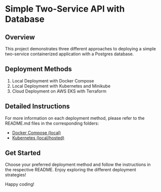# Simple Two-Service API with Database

## Overview

This project demonstrates three different approaches to deploying a simple two-service containerized application with a Postgres database.

## Deployment Methods

1. Local Deployment with Docker Compose
2. Local Deployment with Kubernetes and Minikube
3. Cloud Deployment on AWS EKS with Terraform

## Detailed Instructions

For more information on each deployment method, please refer to the README.md files in the corresponding folders:

- [Docker Compose (local)](compose/README.md)
- [Kubernetes (local/hosted)](k8s/README.md)

## Get Started

Choose your preferred deployment method and follow the instructions in the respective README. Enjoy exploring the different deployment strategies!

Happy coding!